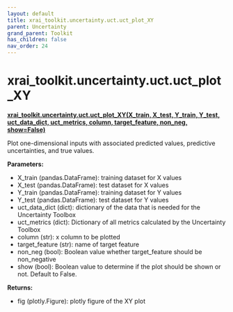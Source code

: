 ```yaml
---
layout: default
title: xrai_toolkit.uncertainty.uct.uct_plot_XY
parent: Uncertainty
grand_parent: Toolkit
has_children: false
nav_order: 24
---
```


# xrai_toolkit.uncertainty.uct.uct_plot_XY
**[xrai_toolkit.uncertainty.uct.uct_plot_XY(X_train, X_test, Y_train, Y_test, uct_data_dict, uct_metrics, column, target_feature, non_neg, show=False)](https://github.com/gaberamolete/xrai_toolkit/blob/main/uncertainty/calibration.py)**


Plot one-dimensional inputs with associated predicted values, predictive uncertainties, and true values.


**Parameters:**
- X_train (pandas.DataFrame): training dataset for X values
- X_test (pandas.DataFrame): test dataset for X values
- Y_train (pandas.DataFrame): training dataset for Y values
- Y_test (pandas.DataFrame): test dataset for Y values
- uct_data_dict (dict): dictionary of the data that is needed for the Uncertainty Toolbox
- uct_metrics (dict): Dictionary of all metrics calculated by the Uncertainty Toolbox
- column (str): x column to be plotted
- target_feature (str): name of target feature
- non_neg (bool): Boolean value whether target_feature should be non_negative
- show (bool): Boolean value to determine if the plot should be shown or not. Default to False.

**Returns:**
- fig (plotly.Figure): plotly figure of the XY plot

